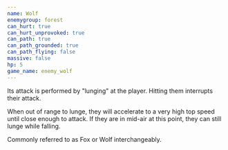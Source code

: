 ```yaml
---
name: Wolf
enemygroup: forest
can_hurt: true
can_hurt_unprovoked: true
can_path: true
can_path_grounded: true
can_path_flying: false
massive: false
hp: 5
game_name: enemy_wolf
---
```


Its attack is performed by "lunging" at the player. Hitting them interrupts their attack.

When out of range to lunge, they will accelerate to a very high top speed until close enough to attack. If they are in mid-air at this point, they can still lunge while falling.

Commonly referred to as Fox or Wolf interchangeably.